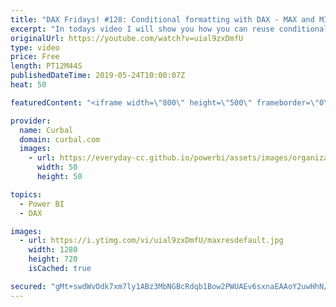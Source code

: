 ```yaml
---
title: "DAX Fridays! #128: Conditional formatting with DAX - MAX and MIN values in Power BI"
excerpt: "In todays video I will show you how you can reuse conditional formatting using DAX and how to calculate max and min values of a series so you can highlight the min and max values.  #curbal #daxfridays #dax #powerbi  Keynotes: 1. Calculate Min and Max value of a series 2. Format min and max values 3."
originalUrl: https://youtube.com/watch?v=uial9zxDmfU
type: video
price: Free
length: PT12M44S
publishedDateTime: 2019-05-24T10:00:07Z
heat: 50

featuredContent: "<iframe width=\"800\" height=\"500\" frameborder=\"0\" src=\"https://www.youtube.com/embed/uial9zxDmfU\" allow=\"accelerometer; autoplay; encrypted-media; gyroscope; picture-in-picture\" allowfullscreen></iframe>"

provider:
  name: Curbal
  domain: curbal.com
  images:
    - url: https://everyday-cc.github.io/powerbi/assets/images/organizations/curbal.com-50x50.jpg
      width: 50
      height: 50

topics:
  - Power BI
  - DAX

images:
  - url: https://i.ytimg.com/vi/uial9zxDmfU/maxresdefault.jpg
    width: 1280
    height: 720
    isCached: true

secured: "gMt+swdWvOdk7xm7ly1ABz3MbNGBcRdqb1Bow2PWUAEv6sxnaEAAoY2uwHhN/z6A8KfPhn7w11/eGAsCU1mgrDqFnyxZzo9pLyHf4JlQUgEq9tlS6d7MCW8K75icY4Nvq+hEPNDwQ6sJvCiiJNiwpqemQG3kOR62WrTaClSqqEsybsNvsKwOKLtVLdxpTvAXzDDZzaNdwD7aaA9T70rSJpQjqhqkrN1Acr5QbRyKNa43ek05rB6H5+kXrS5GwKKH5xf4N/I7ozGmf5l02e6yl8y+sZC4ZH0a4Fm8rVWnqF6iHBBdQ2f7LBYBHssdKbDSz9ff9ufmBGgHeLUqsOv3ECB0j5W8FHnP8f+i/qq/o1N02MlxtThVkwnoqs+fymbl1RVY0+vgXrtf+sLn4/Tbf7bVAT9fWK/MFucUAyp1n4M=;G1ONxRKOyvE/yEmJjikpmg=="
---
```


